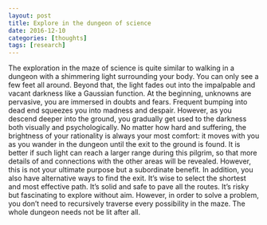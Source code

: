 ```yaml
---
layout: post
title: Explore in the dungeon of science
date: 2016-12-10
categories: [thoughts]
tags: [research]
---
```


The exploration in the maze of science is quite similar to walking in a dungeon with a shimmering light surrounding your body. You can only see a few feet all around. Beyond that, the light fades out into the impalpable and vacant darkness like a Gaussian function. At the beginning, unknowns are pervasive, you are immersed in doubts and fears. Frequent bumping into dead end squeezes you into madness and despair. However, as you descend deeper into the ground, you gradually get used to the darkness both visually and psychologically. No matter how hard and suffering, the brightness of your rationality is always your most comfort: it moves with you as you wander in the dungeon until the exit to the ground is found. It is better if such light can reach a larger range during this pilgrim, so that more details of and connections with the other areas will be revealed. However, this is not your ultimate purpose but a subordinate benefit. In addition, you also have alternative ways to find the exit. It’s wise to select the shortest and most effective path. It’s solid and safe to pave all the routes. It’s risky but fascinating to explore without aim. However, in order to solve a problem, you don’t need to recursively traverse every possibility in the maze. The whole dungeon needs not be lit after all.
